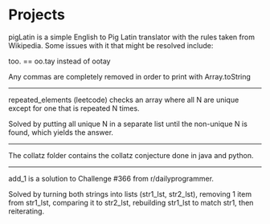 # Projects
pigLatin is a simple English to Pig Latin translator with the rules taken from Wikipedia. Some issues with it that might be resolved include:

too. == oo.tay instead of ootay

Any commas are completely removed in order to print with Array.toString

--------------------------------------------------------------------------------------------------------------

repeated_elements (leetcode) checks an array where all N are unique except for one that is repeated N times.


Solved by putting all unique N in a separate list until the non-unique N is found, which yields the answer.

--------------------------------------------------------------------------------------------------------------

The collatz folder contains the collatz conjecture done in java and python.

--------------------------------------------------------------------------------------------------------------

add_1 is a solution to Challenge #366 from r/dailyprogrammer.

Solved by turning both strings into lists (str1_lst, str2_lst), removing 1 item from str1_lst, comparing it to str2_lst, rebuilding str1_lst to match str1, then reiterating.
